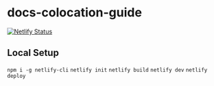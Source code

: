 # docs-colocation-guide

[![Netlify Status](https://api.netlify.com/api/v1/badges/0749ec93-0a15-40e9-9041-39b0034ecfc9/deploy-status)](https://app.netlify.com/sites/docs-colocation-guide/deploys)

## Local Setup

`npm i -g netlify-cli`
`netlify init`
`netlify build`
`netlify dev`
`netlify deploy`
